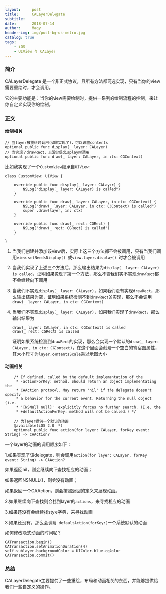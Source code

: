 ```yaml
---
layout:     post
title:      CALayerDelegate
subtitle:   
date:       2018-07-14
author:     Maqy
header-img: img/post-bg-os-metro.jpg
catalog: true
tags:
    - iOS
    - UIView 与 CALayer
---
```




### 简介

CALayerDelegate 是一个非正式协议，且所有方法都可选实现，只有当你的view需要重绘时，才会调用。

它的主要功能是：当你的view需要绘制时，提供一系列的绘制流程的控制，来让你自定义实现你的绘制。



### 正文

#### 绘制相关

```
// 当layer被重绘时调用(如果实现了)，可以设置contents
optional public func display(_ layer: CALayer)
// 当实现了drawRect，且没实现display时调用
optional public func draw(_ layer: CALayer, in ctx: CGContext)
```

比如我实现了一个`CustomView`继承自`UIView`:

```
class CustomView: UIView {

	override public func display(_ layer: CALayer) {
        NSLog("display(_ layer: CALayer) is called")
    }
    
    override public func draw(_ layer: CALayer, in ctx: CGContext) {
        NSLog("draw(_ layer: CALayer, in ctx: CGContext) is called")
        super .draw(layer, in: ctx)
    }
    
    override public func draw(_ rect: CGRect) {
        NSLog("draw(_ rect: CGRect) is called")
    }

}
```

1. 当我们创建并添加该view后，实际上这三个方法都不会被调用，只有当我们调用`view.setNeedsDisplay() `或`view.layer.display() `时才会被调用

2. 当我们实现了上述三个方法后，那么输出结果为`display(_ layer: CALayer) is called`，证明如果实现了第一个方法，那么不管我们实不实现`drawRect`都不会继续向下调用

3. 当我们不实现`display(_ layer: CALayer)`，如果我们没有实现`drawRect`，那么输出结果为空，证明如果系统检测不到`drawRect`的实现，那么不会调用`draw(_ layer: CALayer, in ctx: CGContext)`

4. 当我们不实现`display(_ layer: CALayer)`，如果我们实现了`drawRect`，那么输出结果为

   ```
   draw(_ layer: CALayer, in ctx: CGContext) is called
   draw(_ rect: CGRect) is called
   ```

   证明如果系统检测到`drawRect`的实现，那么会实现一个默认的`draw(_ layer: CALayer, in ctx: CGContext)`，在这个里面会创建一个空白的寄宿图属性，其大小尺寸为`layer.contentsScale`乘以示图大小

#### 动画相关

```
	/* If defined, called by the default implementation of the
     * -actionForKey: method. Should return an object implementating the
     * CAAction protocol. May return 'nil' if the delegate doesn't specify
     * a behavior for the current event. Returning the null object (i.e.
     * '[NSNull null]') explicitly forces no further search. (I.e. the
     * +defaultActionForKey: method will not be called.) */
    
    // 为layer提供一个默认的动画
    @available(iOS 2.0, *)
    optional public func action(for layer: CALayer, forKey event: String) -> CAAction?
```



一个layer的动画的调用顺序如下：

1.如果实现了该delegate，则会调用`action(for layer: CALayer, forKey event: String) -> CAAction?`

如果返回nil，则会继续向下查找相应的动画；

如果返回NSNULL()，则会没有动画；

如果返回一个CAAction，则会按照返回的定义来展现动画。

2.如果继续向下查找则会找到layer的`actions`，来寻找相应的动画

3.如果还没有会继续找style字典，来寻找动画

3.如果还没有，那么会调用` defaultAction(forKey:)`一个系统默认的动画



如何修改隐式动画的时间呢？

```
CATransaction.begin()
CATransaction.setAnimationDuration(4)
self.sublayer.backgroundColor = UIColor.blue.cgColor
CATransaction.commit()
```



### 总结

CALayerDelegate主要提供了一些重绘，布局和动画相关的东西，并能够提供给我们一些自定义的操作。

